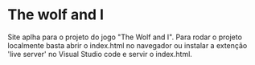 # The wolf and I



Site aplha para o projeto do jogo "The Wolf and I".
Para rodar o projeto localmente basta abrir o index.html no navegador ou instalar a extenção 'live server' no Visual Studio code e servir o index.html.